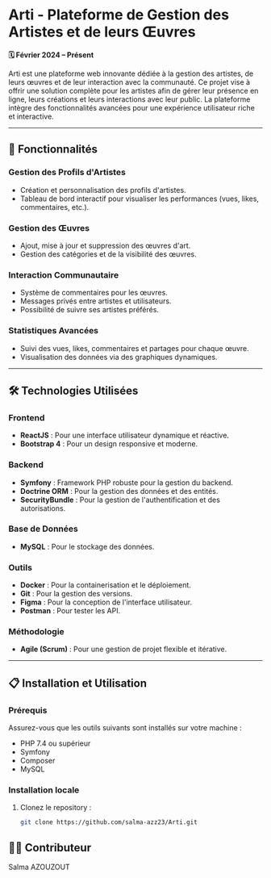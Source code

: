 # Arti - Plateforme de Gestion des Artistes et de leurs Œuvres

**🗓 Février 2024 – Présent**

Arti est une plateforme web innovante dédiée à la gestion des artistes, de leurs œuvres et de leur interaction avec la communauté. Ce projet vise à offrir une solution complète pour les artistes afin de gérer leur présence en ligne, leurs créations et leurs interactions avec leur public. La plateforme intègre des fonctionnalités avancées pour une expérience utilisateur riche et interactive.

---

## 🚀 Fonctionnalités

### **Gestion des Profils d'Artistes**
- Création et personnalisation des profils d'artistes.
- Tableau de bord interactif pour visualiser les performances (vues, likes, commentaires, etc.).

### **Gestion des Œuvres**
- Ajout, mise à jour et suppression des œuvres d'art.
- Gestion des catégories et de la visibilité des œuvres.

### **Interaction Communautaire**
- Système de commentaires pour les œuvres.
- Messages privés entre artistes et utilisateurs.
- Possibilité de suivre ses artistes préférés.

### **Statistiques Avancées**
- Suivi des vues, likes, commentaires et partages pour chaque œuvre.
- Visualisation des données via des graphiques dynamiques.

---

## 🛠 Technologies Utilisées

### **Frontend**
- **ReactJS** : Pour une interface utilisateur dynamique et réactive.
- **Bootstrap 4** : Pour un design responsive et moderne.

### **Backend**
- **Symfony** : Framework PHP robuste pour la gestion du backend.
- **Doctrine ORM** : Pour la gestion des données et des entités.
- **SecurityBundle** : Pour la gestion de l'authentification et des autorisations.

### **Base de Données**
- **MySQL** : Pour le stockage des données.

### **Outils**
- **Docker** : Pour la containerisation et le déploiement.
- **Git** : Pour la gestion des versions.
- **Figma** : Pour la conception de l'interface utilisateur.
- **Postman** : Pour tester les API.

### **Méthodologie**
- **Agile (Scrum)** : Pour une gestion de projet flexible et itérative.

---



## 📋 Installation et Utilisation

### **Prérequis**
Assurez-vous que les outils suivants sont installés sur votre machine :
- PHP 7.4 ou supérieur
- Symfony
- Composer
- MySQL


### **Installation locale**

1. Clonez le repository :
   ```bash
   git clone https://github.com/salma-azz23/Arti.git
   

## 👩‍💻 Contributeur
Salma AZOUZOUT
